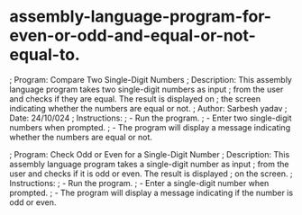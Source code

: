 # assembly-language-program-for-even-or-odd-and-equal-or-not-equal-to.

; Program: Compare Two Single-Digit Numbers
; Description: This assembly language program takes two single-digit numbers as input
;              from the user and checks if they are equal. The result is displayed on 
;              the screen indicating whether the numbers are equal or not.
; Author: Sarbesh yadav
; Date: 24/10/024
; Instructions: 
; - Run the program.
; - Enter two single-digit numbers when prompted.
; - The program will display a message indicating whether the numbers are equal or not.




; Program: Check Odd or Even for a Single-Digit Number
; Description: This assembly language program takes a single-digit number as input
;              from the user and checks if it is odd or even. The result is displayed
;              on the screen.
; Instructions:
; - Run the program.
; - Enter a single-digit number when prompted.
; - The program will display a message indicating if the number is odd or even.
